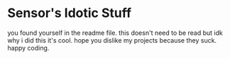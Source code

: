 # Sensor's Idotic Stuff
you found yourself in the readme file. this doesn't need to be read but idk why i did this it's cool.
hope you dislike my projects because they suck. happy coding.
